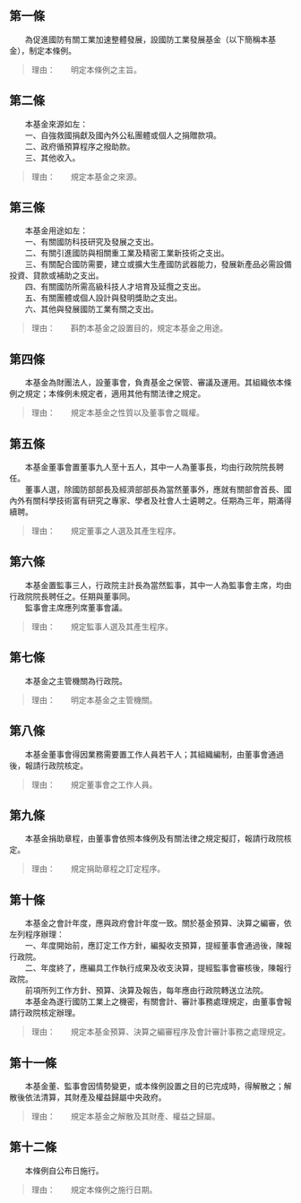 第一條 
-------
　　為促進國防有關工業加速整體發展，設國防工業發展基金（以下簡稱本基金），制定本條例。  
> 理由：　　明定本條例之主旨。



第二條 
-------
　　本基金來源如左：  
　　一、自強救國捐獻及國內外公私團體或個人之捐贈款項。  
　　二、政府循預算程序之撥助款。  
　　三、其他收入。  
> 理由：　　規定本基金之來源。



第三條 
-------
　　本基金用途如左：  
　　一、有關國防科技研究及發展之支出。  
　　二、有關引進國防與相關重工業及精密工業新技術之支出。  
　　三、有關配合國防需要，建立或擴大生產國防武器能力，發展新產品必需設備投資、貸款或補助之支出。  
　　四、有關國防所需高級科技人才培育及延攬之支出。  
　　五、有關團體或個人設計與發明獎助之支出。  
　　六、其他與發展國防工業有關之支出。  
> 理由：　　斟酌本基金之設置目的，規定本基金之用途。



第四條 
-------
　　本基金為財團法人，設董事會，負責基金之保管、審議及運用。其組織依本條例之規定；本條例未規定者，適用其他有關法律之規定。  
> 理由：　　規定本基金之性質以及董事會之職權。



第五條 
-------
　　本基金董事會置董事九人至十五人，其中一人為董事長，均由行政院院長聘任。  
　　董事人選，除國防部部長及經濟部部長為當然董事外，應就有關部會首長、國內外有關科學技術富有研究之專家、學者及社會人士遴聘之。任期為三年，期滿得續聘。  
> 理由：　　規定董事之人選及其產生程序。



第六條 
-------
　　本基金置監事三人，行政院主計長為當然監事，其中一人為監事會主席，均由行政院院長聘任之。任期與董事同。  
　　監事會主席應列席董事會議。  
> 理由：　　規定監事人選及其產生程序。



第七條 
-------
　　本基金之主管機關為行政院。  
> 理由：　　明定本基金之主管機關。



第八條 
-------
　　本基金董事會得因業務需要置工作人員若干人；其組織編制，由董事會通過後，報請行政院核定。  
> 理由：　　規定董事會之工作人員。



第九條 
-------
　　本基金捐助章程，由董事會依照本條例及有關法律之規定擬訂，報請行政院核定。  
> 理由：　　規定捐助章程之訂定程序。



第十條 
-------
　　本基金之會計年度，應與政府會計年度一致。關於基金預算、決算之編審，依左列程序辦理：  
　　一、年度開始前，應訂定工作方針，編擬收支預算，提經董事會通過後，陳報行政院。  
　　二、年度終了，應編具工作執行成果及收支決算，提經監事會審核後，陳報行政院。  
　　前項所列工作方針、預算、決算及報告，每年應由行政院轉送立法院。  
　　本基金為遂行國防工業上之機密，有關會計、審計事務處理規定，由董事會報請行政院核定辦理。  
> 理由：　　規定本基金預算、決算之編審程序及會計審計事務之處理規定。



第十一條 
---------
　　本基金董、監事會因情勢變更，或本條例設置之目的已完成時，得解散之；解散後依法清算，其財產及權益歸屬中央政府。  
> 理由：　　規定本基金之解散及其財產、權益之歸屬。



第十二條 
---------
　　本條例自公布日施行。  
> 理由：　　規定本條例之施行日期。